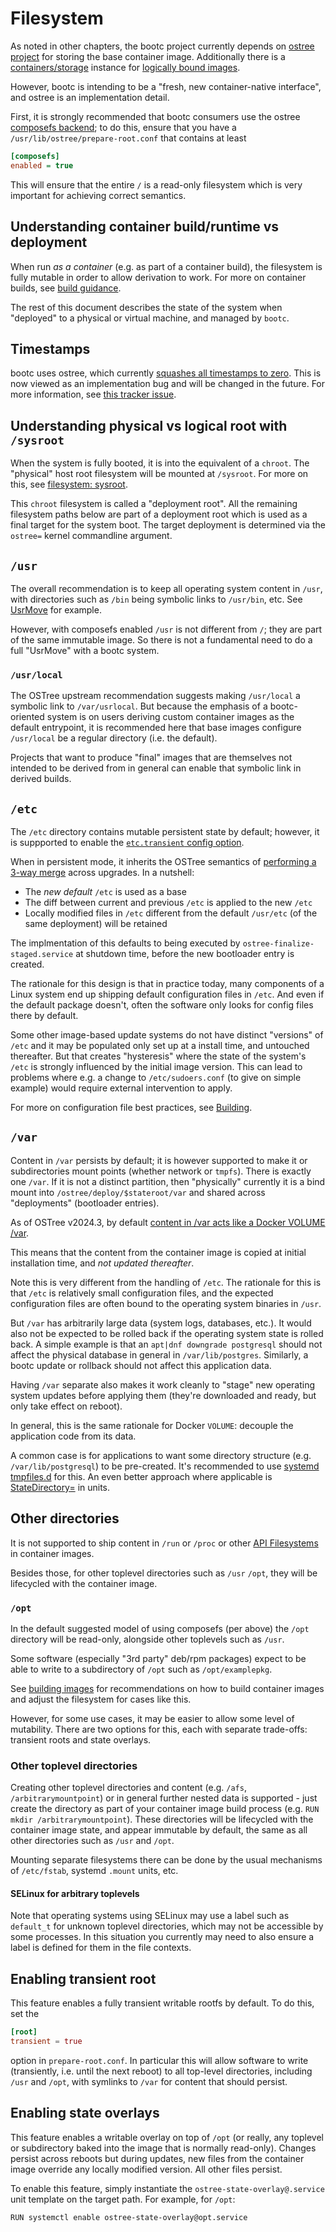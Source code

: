 # Filesystem

As noted in other chapters, the bootc project currently
depends on [ostree project](https://github.com/ostreedev/ostree/)
for storing the base container image. Additionally there is a [containers/storage](https://github.com/containers/storage) instance for [logically bound images](logically-bound-images.md).

However, bootc is intending to be a "fresh, new container-native interface",
and ostree is an implementation detail.

First, it is strongly recommended that bootc consumers use the ostree
[composefs backend](https://ostreedev.github.io/ostree/composefs/); to do this,
ensure that you have a `/usr/lib/ostree/prepare-root.conf` that contains at least

```ini
[composefs]
enabled = true
```

This will ensure that the entire `/` is a read-only filesystem which
is very important for achieving correct semantics.

## Understanding container build/runtime vs deployment

When run *as a container* (e.g. as part of a container build), the
filesystem is fully mutable in order to allow derivation to work.
For more on container builds, see [build guidance](building/guidance.md).

The rest of this document describes the state of the system when
"deployed" to a physical or virtual machine, and managed by `bootc`.

## Timestamps

bootc uses ostree, which currently [squashes all timestamps to zero](https://ostreedev.github.io/ostree/repo/#content-objects).
This is now viewed as an implementation bug and will be changed in the future.
For more information, see [this tracker issue](https://github.com/containers/bootc/issues/20).

## Understanding physical vs logical root with `/sysroot`

When the system is fully booted, it is into the equivalent of a `chroot`.
The "physical" host root filesystem will be mounted at `/sysroot`.
For more on this, see [filesystem: sysroot](filesystem-sysroot.md).

This `chroot` filesystem is called a "deployment root". All the remaining
filesystem paths below are part of a deployment root which is used as a
final target for the system boot.  The target deployment is determined
via the `ostree=` kernel commandline argument.

## `/usr`

The overall recommendation is to keep all operating system content in `/usr`,
with directories such as `/bin` being symbolic links to `/usr/bin`, etc.
See [UsrMove](https://fedoraproject.org/wiki/Features/UsrMove) for example.

However, with composefs enabled `/usr` is not different from `/`;
they are part of the same immutable image.  So there is not a fundamental
need to do a full "UsrMove" with a bootc system.

### `/usr/local`

The OSTree upstream recommendation suggests making `/usr/local` a symbolic
link to `/var/usrlocal`. But because the emphasis of a bootc-oriented system is
on users deriving custom container images as the default entrypoint,
it is recommended here that base images configure `/usr/local` be a regular
directory (i.e. the default).

Projects that want to produce "final" images that are themselves
not intended to be derived from in general can enable that symbolic link
in derived builds.

## `/etc`

The `/etc` directory contains mutable persistent state by default; however,
it is suppported to enable the [`etc.transient` config option](https://ostreedev.github.io/ostree/man/ostree-prepare-root.html).

When in persistent mode, it inherits the OSTree semantics of [performing a 3-way merge](https://ostreedev.github.io/ostree/atomic-upgrades/#assembling-a-new-deployment-directory)
across upgrades.  In a nutshell:

- The *new default* `/etc` is used as a base
- The diff between current and previous `/etc` is applied to the new `/etc`
- Locally modified files in `/etc` different from the default `/usr/etc` (of the same deployment) will be retained

The implmentation of this defaults to being executed by `ostree-finalize-staged.service`
at shutdown time, before the new bootloader entry is created.

The rationale for this design is that in practice today, many components of a Linux system end up shipping
default configuration files in `/etc`.  And even if the default package doesn't, often the software
only looks for config files there by default.

Some other image-based update systems do not have distinct "versions" of `/etc` and
it may be populated only set up at a install time, and untouched thereafter.  But
that creates "hysteresis" where the state of the system's `/etc` is strongly
influenced by the initial image version.  This can lead to problems
where e.g. a change to `/etc/sudoers.conf` (to give on simple example)
would require external intervention to apply.

For more on configuration file best practices, see [Building](building/guidance.md).

## `/var`

Content in `/var` persists by default; it is however supported to make it or subdirectories
mount points (whether network or `tmpfs`).  There is exactly one `/var`.  If it is
not a distinct partition, then "physically" currently it is a bind mount into
`/ostree/deploy/$stateroot/var` and shared across "deployments" (bootloader entries).

As of OSTree v2024.3, by default [content in /var acts like a Docker VOLUME /var](https://github.com/ostreedev/ostree/pull/3166/commits/f81b9fa1666c62a024d5ca0bbe876321f72529c7).

This means that the content from the container image is copied at initial installation time, and *not updated thereafter*.

Note this is very different from the handling of `/etc`.   The rationale for this is
that `/etc` is relatively small configuration files, and the expected configuration
files are often bound to the operating system binaries in `/usr`.

But `/var` has arbitrarily large data (system logs, databases, etc.).  It would
also not be expected to be rolled back if the operating system state is rolled
back.  A simple example is that an `apt|dnf downgrade postgresql` should not
affect the physical database in general in `/var/lib/postgres`.  Similarly,
a bootc update or rollback should not affect this application data.

Having `/var` separate also makes it work cleanly to "stage" new
operating system updates before applying them (they're downloaded
and ready, but only take effect on reboot).

In general, this is the same rationale for Docker `VOLUME`: decouple the application
code from its data.

A common case is for applications to want some directory structure (e.g. `/var/lib/postgresql`) to be pre-created.
It's recommended to use [systemd tmpfiles.d](https://www.freedesktop.org/software/systemd/man/latest/tmpfiles.d.html)
for this.  An even better approach where applicable is [StateDirectory=](https://www.freedesktop.org/software/systemd/man/latest/systemd.exec.html#RuntimeDirectory=)
in units.

## Other directories

It is not supported to ship content in `/run` or `/proc` or other [API Filesystems](https://www.freedesktop.org/wiki/Software/systemd/APIFileSystems/) in container images.

Besides those, for other toplevel directories such as `/usr` `/opt`, they will be lifecycled with the container image.

### `/opt`

In the default suggested model of using composefs (per above) the `/opt` directory will be read-only, alongside
other toplevels such as `/usr`.

Some software (especially "3rd party" deb/rpm packages) expect to be able to write to
a subdirectory of `/opt` such as `/opt/examplepkg`.

See [building images](building/guidance.md) for recommendations on how to build
container images and adjust the filesystem for cases like this.

However, for some use cases, it may be easier to allow some level of mutability.
There are two options for this, each with separate trade-offs: transient roots
and state overlays.

### Other toplevel directories

Creating other toplevel directories and content (e.g. `/afs`, `/arbitrarymountpoint`)
or in general further nested data is supported - just create the directory
as part of your container image build process (e.g. `RUN mkdir /arbitrarymountpoint`).
These directories will be lifecycled with the container image state,
and appear immutable by default, the same as all other directories
such as `/usr` and `/opt`.

Mounting separate filesystems there can be done by the usual mechanisms
of `/etc/fstab`, systemd `.mount` units, etc.

#### SELinux for arbitrary toplevels

Note that operating systems using SELinux may use a label such as
`default_t` for unknown toplevel directories, which may not be
accessible by some processes. In this situation you currently may
need to also ensure a label is defined for them in the file contexts.

## Enabling transient root

This feature enables a fully transient writable rootfs by default.
To do this, set the

```toml
[root]
transient = true
```

option in `prepare-root.conf`.  In particular this will allow software to
write (transiently, i.e. until the next reboot) to all top-level directories,
including `/usr` and `/opt`, with symlinks to `/var` for content that should
persist.

## Enabling state overlays

This feature enables a writable overlay on top of `/opt` (or really, any
toplevel or subdirectory baked into the image that is normally read-only).
Changes persist across reboots but during updates, new files from the container
image override any locally modified version. All other files persist.

To enable this feature, simply instantiate the `ostree-state-overlay@.service`
unit template on the target path. For example, for `/opt`:

```
RUN systemctl enable ostree-state-overlay@opt.service
```
